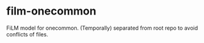 # film-onecommon
FiLM model for onecommon. (Temporally) separated from root repo to avoid conflicts of files. 
